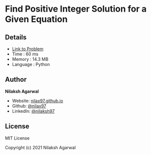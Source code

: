 # Find Positive Integer Solution for a Given Equation


## Details

* [Link to Problem](https://leetcode.com/problems/find-positive-integer-solution-for-a-given-equation/)
* Time : 60 ms
* Memory : 14.3 MB
* Language : Python

## Author

**Nilaksh Agarwal**

* Website: [nilax97.github.io](https://nilax97.github.io/)
* Github: [@nilax97](https://github.com/nilax97)
* LinkedIn: [@nilaksh97](https://linkedin.com/in/nilaksh97)

## License

MIT License

Copyright (c) 2021 Nilaksh Agarwal
